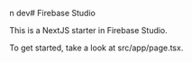 n dev# Firebase Studio

This is a NextJS starter in Firebase Studio.

To get started, take a look at src/app/page.tsx.
